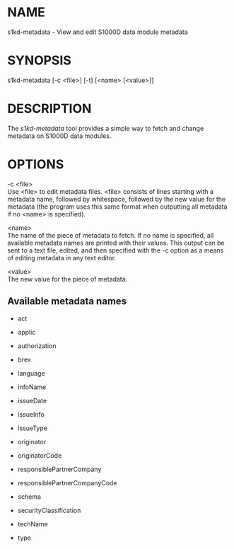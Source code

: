 NAME
====

s1kd-metadata - View and edit S1000D data module metadata

SYNOPSIS
========

s1kd-metadata \[-c &lt;file&gt;\] \[-t\] \[&lt;name&gt; \[&lt;value&gt;\]\]

DESCRIPTION
===========

The *s1kd-metadata* tool provides a simple way to fetch and change metadata on S1000D data modules.

OPTIONS
=======

-c &lt;file&gt;  
Use &lt;file&gt; to edit metadata files. &lt;file&gt; consists of lines starting with a metadata name, followed by whitespace, followed by the new value for the metadata (the program uses this same format when outputting all metadata if no &lt;name&gt; is specified).

&lt;name&gt;  
The name of the piece of metadata to fetch. If no name is specified, all available metadata names are printed with their values. This output can be sent to a text file, edited, and then specified with the -c option as a means of editing metadata in any text editor.

&lt;value&gt;  
The new value for the piece of metadata.

Available metadata names
------------------------

-   act

-   applic

-   authorization

-   brex

-   language

-   infoName

-   issueDate

-   issueInfo

-   issueType

-   originator

-   originatorCode

-   responsiblePartnerCompany

-   responsiblePartnerCompanyCode

-   schema

-   securityClassification

-   techName

-   type
